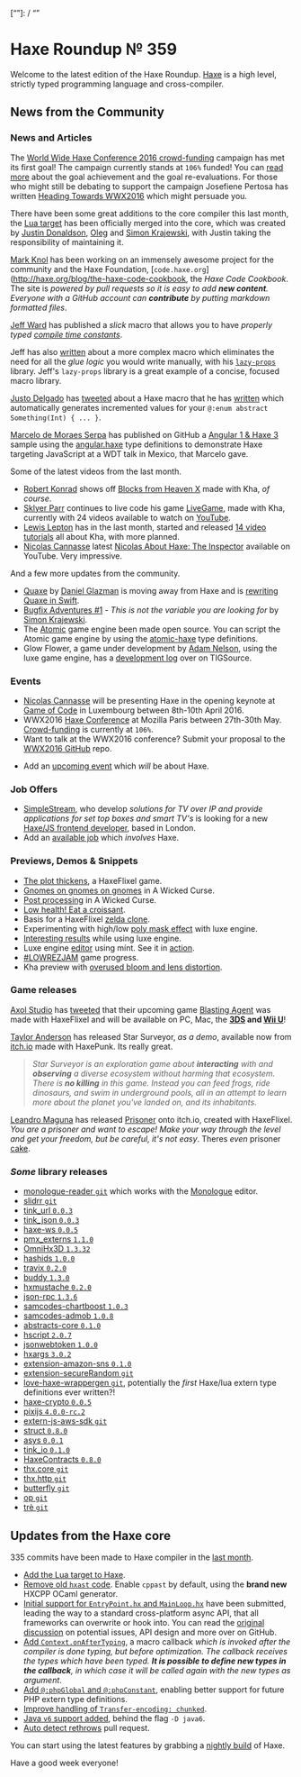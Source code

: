 [_template]: ../templates/roundup.html
[date]: / "2016-04-07 09:05:00"
[modified]: / "2016-04-07 11:01:00"
[published]: / "2016-04-07 09:05:00"
[“”]: / “”

# Haxe Roundup № 359

Welcome to the latest edition of the Haxe Roundup. [Haxe](http://haxe.org/?utm_source=haxe.io) is a high level, strictly typed programming language and cross-compiler.

## News from the Community

### News and Articles

The [World Wide Haxe Conference 2016 crowd-funding](https://en.ulule.com/wwx2016/) campaign has met its first goal! The campaign currently stands at `106%` funded! You can [read more](https://www.ulule.com/wwx2016/news/goal-achievment-and-reevaluation-100128/) about the goal achievement and the goal re-evaluations. For those who
might still be debating to support the campaign Josefiene Pertosa has written
[Heading Towards WWX2016](http://haxe.org/blog/heading-towards-wwx-2016) which might persuade you.

There have been some great additions to the core compiler this last month,
the [Lua target](https://twitter.com/skial/status/716580549549273088) has been officially merged into the core, which was created by [Justin Donaldson](https://twitter.com/omgjjd), [Oleg](https://twitter.com/PeyTyPeyTy) and [Simon Krajewski](https://github.com/Simn), with Justin taking the responsibility of maintaining it.

[Mark Knol](https://twitter.com/mknol) has been working on an immensely awesome project for the community and the 
Haxe Foundation, [`code.haxe.org`](http://haxe.org/blog/the-haxe-code-cookbook, the _Haxe Code Cookbook_. The site is _powered by pull requests so it is easy to add **new content**. Everyone with a GitHub account can **contribute** by putting markdown formatted files_.

[Jeff Ward](https://twitter.com/Jeff__Ward) has published a _slick_ macro
that allows you to have _properly typed [compile time constants](https://gist.github.com/jcward/4669dd9f1e79948d6a5e)_.

Jeff has also [written](http://jcward.com/Less+Glue+via+Haxe+Macro+Lazy+Props) about a more complex macro which eliminates the need 
for all the _glue logic_ you would write manually, with his [`lazy-props`](https://github.com/jcward/lazy-props) library. Jeff's `lazy-props` library is a great example of a concise, focused macro library.

[Justo Delgado](https://twitter.com/jdbaudi) has [tweeted](https://twitter.com/jdbaudi/status/715336534623436801) about a Haxe macro that he has [written](https://gist.github.com/mrcdk/c2579e2031baec4a218bab06bb7e4c87) which automatically generates incremented values for your
`@:enum abstract Something(Int) { ... }`.

[Marcelo de Moraes Serpa](https://github.com/fullofcaffeine) has published
on GitHub a [Angular 1 & Haxe 3](https://github.com/fullofcaffeine/hx_angular_helloword) sample using
the [angular.haxe](https://github.com/frabbit/angular.haxe) type definitions to demonstrate Haxe targeting JavaScript at a WDT talk in Mexico, that Marcelo gave.

Some of the latest videos from the last month.

- [Robert Konrad](https://twitter.com/robdangerous) shows off [Blocks from Heaven X](https://www.youtube.com/watch?v=h09sHW3oVxE) made with Kha, _of course_.
- [Sklyer Parr](https://twitter.com/_wrongkiddied) continues to live code his game [LiveGame](https://github.com/skylerparr/LiveGame), made with Kha, currently with 24 videos available to watch on [YouTube](https://www.youtube.com/playlist?list=PL6F_5y-xGOqP8ZhKe3zvJEZbs7ar1TKJ6).
- [Lewis Lepton](https://twitter.com/lewislepton) has in the last month, started and released [14 video tutorials](https://www.youtube.com/playlist?list=PL4neAtv21WOmmR5mKb7TQvEQHpMh1h0po&nohtml5=False) all about Kha, with more planned.
- [Nicolas Cannasse](https://twitter.com/ncannasse) latest [Nicolas About Haxe: The Inspector](https://www.youtube.com/watch?v=K8g-1dkBrxk) available on YouTube. Very impressive.

And a few more updates from the community.

- [Quaxe](https://github.com/therealglazou/dom4) by [Daniel Glazman](https://twitter.com/glazou) is moving away from Haxe and is [rewriting Quaxe in Swift](http://quaxe.org/index.php?post/2016/03/16/Quaxe-reborn).
- [Bugfix Adventures #1](http://haxe.org/blog/this-is-not-the-variable-you-are-looking-for) - _This is not the variable you are looking for_ by [Simon Krajewski](https://github.com/Simn).
- The [Atomic](http://atomicgameengine.com/) game engine been made open source. You can script the Atomic game engine by using the [atomic-haxe](https://github.com/rsredsq/atomic-haxe) type definitions.
- Glow Flower, a game under development by [Adam Nelson](https://twitter.com/hexdie), using the luxe game engine, has a [development log](https://forums.tigsource.com/index.php?topic=54208.msg1229736) over on TIGSource.

### Events

- [Nicolas Cannasse](https://twitter.com/ncannasse) will be presenting Haxe in the opening keynote at [Game of Code](http://www.gameofcode.eu/) in Luxembourg between 8th-10th April 2016.
- WWX2016 [Haxe Conference](http://wwx.silexlabs.org/2016/) at Mozilla Paris between 27th-30th May. [Crowd-funding](https://en.ulule.com/wwx2016/) is currently at `106%`.
- Want to talk at the WWX2016 conference? Submit your proposal to the [WWX2016 GitHub](https://github.com/silexlabs/wwx2016/#talks-workshops-hackathons) repo.
+	Add an [upcoming event](https://github.com/skial/haxe.io/labels/events) which _will_ be about Haxe.

### Job Offers

- [SimpleStream](http://www.simplestream.com/), who develop _solutions for TV over IP and provide applications for set top boxes and smart TV's_ is looking for a new [Haxe/JS frontend developer](https://groups.google.com/forum/#!msg/haxelang/BAGFqQjSSOE/PlwiZfQtGQAJ), based in London.
- Add an [available job](https://github.com/skial/haxe.io/labels/jobs) which _involves_ Haxe.

### Previews, Demos & Snippets

- [The plot thickens](https://twitter.com/carpetwurm/status/714976820173606912), a HaxeFlixel game.
- [Gnomes on gnomes on gnomes](https://twitter.com/ericmbernier/status/715009500885999616) in A Wicked Curse.
- [Post processing](https://twitter.com/ericmbernier/status/715708616372826113) in A Wicked Curse.
- [Low health! Eat a croissant](https://twitter.com/ingenoire/status/716029637831356418).
- Basis for a HaxeFlixel [zelda clone](https://twitter.com/carpetwurm/status/716485528544157700).
- Experimenting with high/low [poly mask effect](https://twitter.com/bennpowell/status/715220742850404353) with luxe engine.
- [Interesting results](https://twitter.com/EdoardoLopes/status/716336483024642048) while using luxe engine.
- Luxe engine [editor](https://twitter.com/nico_m__/status/716489958664441860) using mínt. See it in [action](https://twitter.com/nico_m__/status/716736072806322176).
- [#LOWREZJAM](https://twitter.com/RevoluGame/status/716314506524299264) game progress.
- Kha preview with [overused bloom and lens distortion](https://twitter.com/luboslenco/status/716644219998314497).

### Game releases

[Axol Studio](https://twitter.com/AxolStudio) has [tweeted](https://twitter.com/AxolStudio/status/717326186028859394) that their upcoming game [Blasting Agent](http://blastingagent.com/) was made with HaxeFlixel and will be available on PC, Mac, the **[3DS](https://twitter.com/RatalaikaGames/status/716558449589534720) and [Wii U](https://twitter.com/RatalaikaGames/status/718120184444268549)**!

[Taylor Anderson](https://slimefriend.itch.io/) has released Star Surveyor, _as a demo_, available now from [itch.io](https://slimefriend.itch.io/star-surveyor) made with HaxePunk. Its really great.

> _Star Surveyor is an exploration game about **interacting** with and **observing** a diverse ecosystem without harming that ecosystem. There is **no killing** in this game. Instead you can feed frogs, ride dinosaurs, and swim in underground pools, all in an attempt to learn more about the planet you've landed on, and its inhabitants_.

[Leandro Maguna](https://twitter.com/madnotdead) has released [Prisoner](https://madnotdead.itch.io/prisoner) onto itch.io, created with HaxeFlixel. _You are a prisoner and want to escape! Make your way through the level and get your freedom, but be careful, it's not easy_. Theres _even_ prisoner [cake](https://twitter.com/madnotdead/status/715032625052835842).

### *Some* library releases

- [monologue-reader `git`](https://github.com/larsiusprime/monologue-reader) which works with the [Monologue](https://github.com/nospoone/monologue) editor.
- [slidrr `git`](https://github.com/MatthijsKamstra/slidrr)
- [tink_url `0.0.3`](http://lib.haxe.org/p/tink_url)
- [tink_json `0.0.3`](http://lib.haxe.org/p/tink_json)
- [haxe-ws `0.0.5`](http://lib.haxe.org/p/haxe-ws)
- [pmx_externs `1.1.0`](http://lib.haxe.org/p/pmx_externs)
- [OmniHx3D `1.3.32`](http://lib.haxe.org/p/OmniHx3D)
- [hashids `1.0.0`](http://lib.haxe.org/p/hashids)
- [travix `0.2.0`](http://lib.haxe.org/p/travix)
- [buddy `1.3.0`](http://lib.haxe.org/p/buddy)
- [hxmustache `0.2.0`](http://lib.haxe.org/p/hxmustache)
- [json-rpc `1.3.6`](http://lib.haxe.org/p/json-rpc)
- [samcodes-chartboost `1.0.3`](http://lib.haxe.org/p/samcodes-chartboost)
- [samcodes-admob `1.0.8`](http://lib.haxe.org/p/samcodes-admob)
- [abstracts-core `0.1.0`](http://lib.haxe.org/p/abstracts-core)
- [hscript `2.0.7`](http://lib.haxe.org/p/hscript)
- [jsonwebtoken `1.0.0`](http://lib.haxe.org/p/jsonwebtoken)
- [hxargs `3.0.2`](http://lib.haxe.org/p/hxargs)
- [extension-amazon-sns `0.1.0`](http://lib.haxe.org/p/extension-amazon-sns)
- [extension-secureRandom `git`](https://github.com/thomasuster/extension-secureRandom)
- [love-haxe-wrappergen `git`](https://github.com/bartbes/love-haxe-wrappergen), potentially the _first_ Haxe/lua extern type definitions ever written?!
- [haxe-crypto `0.0.5`](http://lib.haxe.org/p/haxe-crypto)
- [pixijs `4.0.0-rc.2`](http://lib.haxe.org/p/pixijs)
- [extern-js-aws-sdk `git`](https://github.com/ExternKit/extern-js-aws-sdk)
- [struct `0.8.0`](http://lib.haxe.org/p/struct)
- [asys `0.0.1`](http://lib.haxe.org/p/asys)
- [tink_io `0.1.0`](http://lib.haxe.org/p/tink_io)
- [HaxeContracts `0.8.0`](http://lib.haxe.org/p/HaxeContracts)
- [thx.core `git`](https://github.com/fponticelli/thx.core)
- [thx.http `git`](https://github.com/fponticelli/thx.http)
- [butterfly `git`](https://github.com/ashes999/butterfly/releases/tag/v0.3)
- [op `git`](https://github.com/skial/op)
- [trè `git`](https://github.com/skial/tre)

## Updates from the Haxe core

335 commits have been made to Haxe compiler in the [last month].

- [Add the Lua target to Haxe](https://github.com/HaxeFoundation/haxe/pull/5020).
- [Remove old `hxast` code](https://github.com/HaxeFoundation/haxe/commit/52fa932adae06421378e2d32aaf693acfb97f9d1). Enable `cppast` by default, using the **brand new** HXCPP OCaml generator.
- [Initial support for `EntryPoint.hx` and `MainLoop.hx`](https://github.com/HaxeFoundation/haxe/pull/5017) have been submitted, leading the way to a standard cross-platform async API, that all frameworks can overwrite or hook into. You can read the [original discussion](https://github.com/HaxeFoundation/haxe/issues/3075) on potential issues, API design and more over on GitHub.
- [Add `Context.onAfterTyping`](https://github.com/HaxeFoundation/haxe/commit/6deb765490e90e3f00c88efc6856342105c6034f), a macro callback _which is invoked after the compiler is done typing, but before optimization. The callback receives the types which have been typed. **It is possible to define new types in the callback**, in which case it will be called again with the new types as argument_.
- [Add `@:phpGlobal` and `@:phpConstant`](https://github.com/HaxeFoundation/haxe/pull/5071), enabling better support for future PHP extern type definitions.
- [Improve handling of `Transfer-encoding: chunked`](https://github.com/HaxeFoundation/haxe/pull/5021).
- [Java `v6` support added](https://github.com/HaxeFoundation/haxe/issues/4220#issuecomment-204995192), behind the flag `-D java6`.
- [Auto detect rethrows](https://github.com/HaxeFoundation/haxe/pull/5001) pull request.

You can start using the latest features by grabbing a [nightly build] of Haxe.

Have a good week everyone!

[last month]: https://github.com/issues?utf8=%E2%9C%93&q=closed%3A2016-03-08..2016-04-06+org%3Ahaxefoundation+is%3Aclosed+
[issues]: https://github.com/issues?utf8=%E2%9C%93&q=language%3Ahaxe+language%3Ac%2B%2B+language%3Ac+org%3Ahaxefoundation+org%3Aopenfl+org%3Asnowkit+org%3AKTXSoftware+org%3Ahaxeflixel+org%3Ahaxepunk+org%3Anmehost+org%3Ahaxeui+org%3Ahaxetink+org%3Anative-toolkit+org%3AStencyl+repo%3Ahaxe-js-kit+user%3Aunderscorediscovery+is%3Aclosed+closed%3A2016-03-08..2016-04-06+
[nightly build]: http://build.haxe.org
